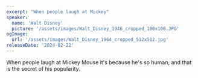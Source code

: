 ```yaml
---
excerpt: "When people laugh at Mickey"
speaker:
  name: 'Walt Disney'
  picture: '/assets/images/Walt_Disney_1946_cropped_100x100.JPG'
ogImage:
  url: '/assets/images/Walt_Disney_1964_cropped_512x512.jpg'
releaseDate: '2024-02-22'
---
```


When people laugh at Mickey Mouse it's because he's so human; and that is the secret of his popularity.
